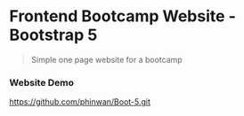 # Frontend Bootcamp Website - Bootstrap 5

> Simple one page website for a  bootcamp

### Website Demo
https://github.com/phinwan/Boot-5.git
